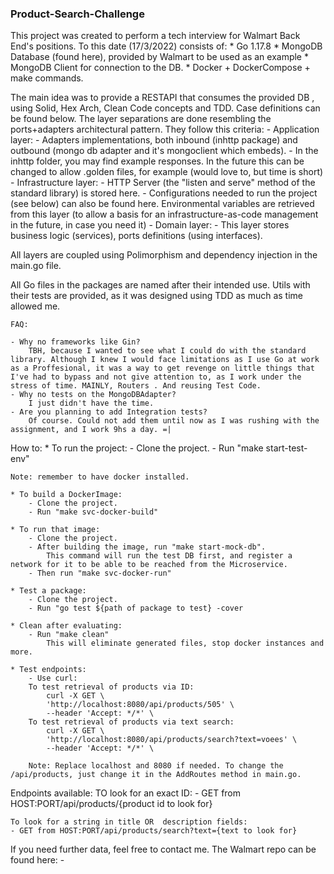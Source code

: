 ### Product-Search-Challenge ###
This project was created to perform a tech interview for Walmart Back End's positions. To this date (17/3/2022) consists of:
    * Go 1.17.8
    * MongoDB Database (found here), provided by Walmart to be used as an example
    * MongoDB Client for connection to the DB.
    * Docker + DockerCompose + make commands.
    
The main idea was to provide a RESTAPI that consumes the provided DB , using Solid, Hex Arch, Clean Code concepts and TDD. Case definitions can be found below.
The layer separations are done resembling the ports+adapters architectural pattern. They follow this criteria:
    - Application layer:
        - Adapters implementations, both inbound (inhttp package) and outbound (mongo db adapter and it's mongoclient which embeds). 
        - In the inhttp folder, you may find example responses. In the future this can be changed to allow .golden files, for example (would love to, but time is short)
    - Infrastructure layer:
        - HTTP Server (the "listen and serve" method of the standard library) is stored here.
        - Configurations needed to run the project (see below) can also be found here. Environmental variables are retrieved from this layer (to allow a basis for an infrastructure-as-code management in the future, in case you need it)
    - Domain layer:
        - This layer stores business logic (services), ports definitions (using interfaces). 

All layers are coupled using Polimorphism and dependency injection in the main.go file.

All Go files in the packages are named after their intended use. Utils with their tests are provided, as it was designed using TDD as much as time allowed me. 


    FAQ: 

    - Why no frameworks like Gin?
        TBH, because I wanted to see what I could do with the standard library. Although I knew I would face limitations as I use Go at work as a Proffesional, it was a way to get revenge on little things that I've had to bypass and not give attention to, as I work under the stress of time. MAINLY, Routers . And reusing Test Code.
    - Why no tests on the MongoDBAdapter?
        I just didn't have the time.
    - Are you planning to add Integration tests?
        Of course. Could not add them until now as I was rushing with the assignment, and I work 9hs a day. =|


How to:
    * To run the project:
        - Clone the project.
        - Run "make start-test-env"
        
    Note: remember to have docker installed.
    
    * To build a DockerImage:
        - Clone the project.
        - Run "make svc-docker-build"
    
    * To run that image:
        - Clone the project.
        - After building the image, run "make start-mock-db". 
            This command will run the test DB first, and register a network for it to be able to be reached from the Microservice. 
        - Then run "make svc-docker-run"

    * Test a package: 
        - Clone the project.
        - Run "go test ${path of package to test} -cover 

    * Clean after evaluating:
        - Run "make clean"
            This will eliminate generated files, stop docker instances and more.

    * Test endpoints:
        - Use curl:
        To test retrieval of products via ID:
            curl -X GET \
            'http://localhost:8080/api/products/505' \
            --header 'Accept: */*' \
        To test retrieval of products via text search:
            curl -X GET \
            'http://localhost:8080/api/products/search?text=voees' \
            --header 'Accept: */*' \

        Note: Replace localhost and 8080 if needed. To change the /api/products, just change it in the AddRoutes method in main.go.

Endpoints available:
    TO look for an exact ID:
    - GET from HOST:PORT/api/products/{product id to look for}
    

    To look for a string in title OR  description fields:
    - GET from HOST:PORT/api/products/search?text={text to look for}


If you need further data, feel free to contact me.
The Walmart repo can be found here:
    - 


